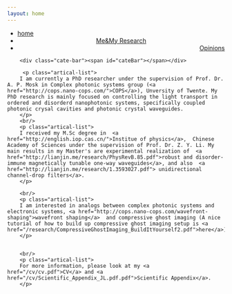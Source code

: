 ```yaml
---
layout: home
---
```


<div class="index-content opinion">
    <div class="section">
        <ul class="artical-cate">
            <li><a href="/"><span>home</span></a></li>
            <li class="on" style="text-align:center"><a href="/myresearch"><span>Me&My Research</span></a></li>
            <li style="text-align:right"><a href="/opinion"><span>Opinions</span></a></li>
        </ul>

        <div class="cate-bar"><span id="cateBar"></span></div>

         <p class="artical-list"> 
        I am currently a PhD researcher under the supervision of Prof. Dr. A. P. Mosk in Complex photonic systems group (<a href="http://cops.nano-cops.com/">COPS</a>), Unversity of Twente. My PhD research is mainly focused on controlling the light transport in ordered and disorderd nanophotonic systems, specifically coupled photonic crysal cavities and photonic crystal waveguides.          
        </p>
        <br/>
        <p class="artical-list">
        I received my M.Sc degree in  <a  href="http://english.iop.cas.cn/">Institue of physics</a>,  Chinese Academy of Sciences under the supervision of Prof. Dr. Z. Y. Li. My main results in my Master's are experimental realization of  <a  href="http://lianjin.me/research/PhysRevB.85.pdf">robust and disorder-immune magnetically tunable one-way waveguides</a>, and also  <a  href="http://lianjin.me/research/1.3593027.pdf"> unidirectional channel-drop filters</a>. 
        </p>       
    
        <br/>
        <p class="artical-list">
        I am interested in analogs between complex photonic systems and electronic systems, <a href="http://cops.nano-cops.com/wavefront-shaping">wavefront shaping</a>  and compressive ghost imaging (A nice tutorial of how to build up compressive ghost imaging setup is <a href="/research/CompressiveGhostImaging_BuildItYourself2.pdf">here</a>). 
        </p> 

       
        <br/>
        <p class="artical-list">
        For more information, please look at my <a href="/cv/cv.pdf">CV</a> and <a href="/cv/Scientific_Appendix_JL.pdf.pdf">Scientific Appendix</a>.
        </p> 
</div>
</div>
